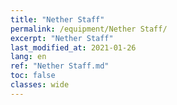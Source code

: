 ```yaml
---
title: "Nether Staff"
permalink: /equipment/Nether Staff/
excerpt: "Nether Staff"
last_modified_at: 2021-01-26
lang: en
ref: "Nether Staff.md"
toc: false
classes: wide
---
```


